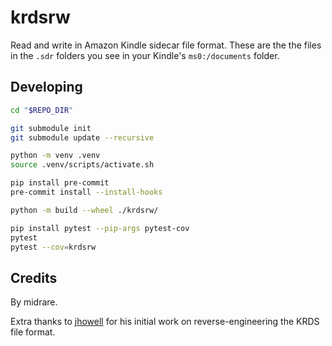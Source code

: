 # krdsrw
Read and write in Amazon Kindle sidecar file format. These are the the files in the `.sdr` folders you see in your Kindle's `ms0:/documents` folder.

## Developing
```bash
cd "$REPO_DIR"

git submodule init
git submodule update --recursive

python -m venv .venv
source .venv/scripts/activate.sh

pip install pre-commit
pre-commit install --install-hooks

python -m build --wheel ./krdsrw/

pip install pytest --pip-args pytest-cov
pytest
pytest --cov=krdsrw
```

## Credits
By midrare.

Extra thanks to [jhowell](https://www.mobileread.com/forums/showthread.php?t=322172) for his initial work on reverse-engineering the KRDS file format.
